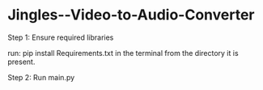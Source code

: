 # Jingles--Video-to-Audio-Converter
Step 1: Ensure required libraries

run: pip install Requirements.txt in the terminal from the directory it is present.

Step 2: Run main.py
